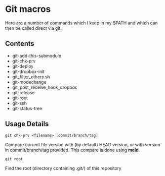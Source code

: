 Git macros
==========

Here are a number of commands which I keep in my $PATH and which can then be called direct via git.


## Contents ##

 -	git-add-this-submodule
 -	git-chk-prv
 -	git-deploy
 -	git-dropbox-init
 -	git_filter_others.sh
 -	git-modechange
 -	git_post_receive_hook_dropbox
 -	git-release
 -	git-root
 -	git-ssh
 -	git-status-tree


## Usage Details ##

    git chk-prv <filename> [commit/branch/tag]

Compare current file version with (by default) HEAD version, or with version in commit/branch/tag provided.  This compare is done using **meld**.

    git root

Find the root (directory containing .git/) of this repository

